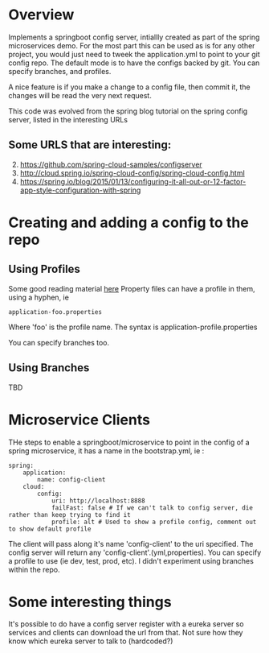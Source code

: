 # Overview
Implements a springboot config server, intiallly created as part of the spring microservices demo.  For the
most part this can be used as is for any other project, you would just need to tweek the application.yml to
point to your git config repo. The default mode is to have the configs backed by git.  You can specify 
branches, and profiles.

A nice feature is if you make a change to a config file, then commit it, the changes will be read the very
next request.

This code was evolved from the spring blog tutorial on the spring config server, listed in the interesting
URLs

## Some URLS that are interesting:

2. https://github.com/spring-cloud-samples/configserver
2. http://cloud.spring.io/spring-cloud-config/spring-cloud-config.html
3. https://spring.io/blog/2015/01/13/configuring-it-all-out-or-12-factor-app-style-configuration-with-spring

# Creating and adding a config to the repo

## Using Profiles
Some good reading material [here](https://docs.spring.io/spring-boot/docs/current/reference/html/boot-features-external-config.html)
Property files can have a profile in them, using a hyphen, ie 

    application-foo.properties
    
Where 'foo' is the profile name.  The syntax is application-profile.properties

You can specify branches too.

## Using Branches
TBD

# Microservice Clients
THe steps to enable a springboot/microservice to point in the config of a spring microservice, it has a 
name in the bootstrap.yml, ie :

    spring:
    	application:
    		name: config-client
    	cloud:
    		config:
    			uri: http://localhost:8888
    			failFast: false # If we can't talk to config server, die rather than keep trying to find it
                profile: alt # Used to show a profile config, comment out to show default profile

The client will pass along it's name 'config-client' to the uri specified.  The config server will return any 
'config-client'.(yml,properties).  You can specify a profile to use (ie dev, test, prod, etc).  I didn't
experiment using branches within the repo.

# Some interesting things
It's possible to do have a config server register with a eureka server so services and clients
can download the url from that.  Not sure how they know which eureka server to talk to (hardcoded?)
